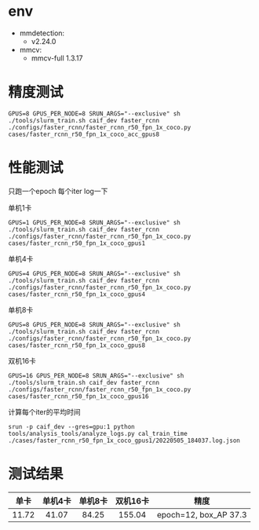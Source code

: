 # env
- mmdetection:
    - v2.24.0
- mmcv:
    - mmcv-full 1.3.17

# 精度测试
```
GPUS=8 GPUS_PER_NODE=8 SRUN_ARGS="--exclusive" sh ./tools/slurm_train.sh caif_dev faster_rcnn ./configs/faster_rcnn/faster_rcnn_r50_fpn_1x_coco.py cases/faster_rcnn_r50_fpn_1x_coco_acc_gpus8
```

# 性能测试

只跑一个epoch 每个iter log一下

单机1卡
```
GPUS=1 GPUS_PER_NODE=8 SRUN_ARGS="--exclusive" sh ./tools/slurm_train.sh caif_dev faster_rcnn ./configs/faster_rcnn/faster_rcnn_r50_fpn_1x_coco.py cases/faster_rcnn_r50_fpn_1x_coco_gpus1
```

单机4卡
```
GPUS=4 GPUS_PER_NODE=8 SRUN_ARGS="--exclusive" sh ./tools/slurm_train.sh caif_dev faster_rcnn ./configs/faster_rcnn/faster_rcnn_r50_fpn_1x_coco.py cases/faster_rcnn_r50_fpn_1x_coco_gpus4
```

单机8卡
```
GPUS=8 GPUS_PER_NODE=8 SRUN_ARGS="--exclusive" sh ./tools/slurm_train.sh caif_dev faster_rcnn ./configs/faster_rcnn/faster_rcnn_r50_fpn_1x_coco.py cases/faster_rcnn_r50_fpn_1x_coco_gpus8
```

双机16卡
```
GPUS=16 GPUS_PER_NODE=8 SRUN_ARGS="--exclusive" sh ./tools/slurm_train.sh caif_dev faster_rcnn ./configs/faster_rcnn/faster_rcnn_r50_fpn_1x_coco.py cases/faster_rcnn_r50_fpn_1x_coco_gpus16
```

计算每个iter的平均时间
```
srun -p caif_dev --gres=gpu:1 python tools/analysis_tools/analyze_logs.py cal_train_time ./cases/faster_rcnn_r50_fpn_1x_coco_gpus1/20220505_184037.log.json
```

# 测试结果
单卡|单机4卡|单机8卡|双机16卡|精度
:---:|:---:|:---:|:---:|:---:
11.72|41.07|84.25|155.04|epoch=12, box_AP 37.3

